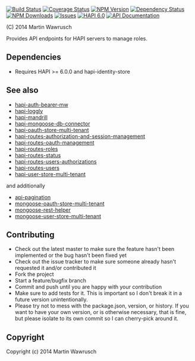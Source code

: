 [![Build Status](https://travis-ci.org/codedoctor/hapi-routes-roles.svg?branch=master)](https://travis-ci.org/codedoctor/hapi-routes-roles)
[![Coverage Status](https://img.shields.io/coveralls/codedoctor/hapi-routes-roles.svg)](https://coveralls.io/r/codedoctor/hapi-routes-roles)
[![NPM Version](http://img.shields.io/npm/v/hapi-routes-roles.svg)](https://www.npmjs.org/package//hapi-routes-roles)
[![Dependency Status](https://gemnasium.com/codedoctor/hapi-routes-roles.svg)](https://gemnasium.com/codedoctor/hapi-routes-roles)
[![NPM Downloads](http://img.shields.io/npm/dm/hapi-routes-roles.svg)](https://www.npmjs.org/package/hapi-routes-roles)
[![Issues](http://img.shields.io/github/issues/codedoctor/hapi-routes-roles.svg)](https://github.com/codedoctor/hapi-routes-roles/issues)
[![HAPI 6.0](http://img.shields.io/badge/hapi-6.0-blue.svg)](http://hapijs.com)
[![API Documentation](http://img.shields.io/badge/API-Documentation-ff69b4.svg)](http://coffeedoc.info/github/codedoctor/hapi-routes-roles)

(C) 2014 Martin Wawrusch

Provides API endpoints for HAPI servers to manage roles.

## Dependencies

* Requires HAPI >= 6.0.0 and hapi-identity-store

## See also

* [hapi-auth-bearer-mw](https://github.com/codedoctor/hapi-auth-bearer-mw)
* [hapi-loggly](https://github.com/codedoctor/hapi-loggly)
* [hapi-mandrill](https://github.com/codedoctor/hapi-mandrill)
* [hapi-mongoose-db-connector](https://github.com/codedoctor/hapi-mongoose-db-connector)
* [hapi-oauth-store-multi-tenant](https://github.com/codedoctor/hapi-oauth-store-multi-tenant)
* [hapi-routes-authorization-and-session-management](https://github.com/codedoctor/hapi-routes-authorization-and-session-management)
* [hapi-routes-oauth-management](https://github.com/codedoctor/hapi-routes-oauth-management)
* [hapi-routes-roles](https://github.com/codedoctor/hapi-routes-roles)
* [hapi-routes-status](https://github.com/codedoctor/hapi-routes-status)
* [hapi-routes-users-authorizations](https://github.com/codedoctor/hapi-routes-users-authorizations)
* [hapi-routes-users](https://github.com/codedoctor/hapi-routes-users)
* [hapi-user-store-multi-tenant](https://github.com/codedoctor/hapi-user-store-multi-tenant)

and additionally

* [api-pagination](https://github.com/codedoctor/api-pagination)
* [mongoose-oauth-store-multi-tenant](https://github.com/codedoctor/mongoose-oauth-store-multi-tenant)
* [mongoose-rest-helper](https://github.com/codedoctor/mongoose-rest-helper)
* [mongoose-user-store-multi-tenant](https://github.com/codedoctor/mongoose-user-store-multi-tenant)

## Contributing
 
* Check out the latest master to make sure the feature hasn't been implemented or the bug hasn't been fixed yet
* Check out the issue tracker to make sure someone already hasn't requested it and/or contributed it
* Fork the project
* Start a feature/bugfix branch
* Commit and push until you are happy with your contribution
* Make sure to add tests for it. This is important so I don't break it in a future version unintentionally.
* Please try not to mess with the package.json, version, or history. If you want to have your own version, or is otherwise necessary, that is fine, but please isolate to its own commit so I can cherry-pick around it.

## Copyright

Copyright (c) 2014 Martin Wawrusch 


